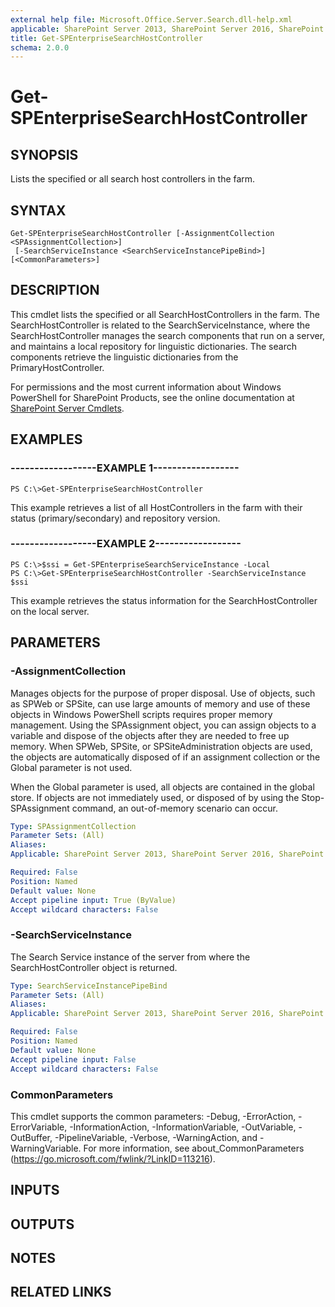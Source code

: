 ```yaml
---
external help file: Microsoft.Office.Server.Search.dll-help.xml
applicable: SharePoint Server 2013, SharePoint Server 2016, SharePoint Server 2019
title: Get-SPEnterpriseSearchHostController
schema: 2.0.0
---
```


# Get-SPEnterpriseSearchHostController

## SYNOPSIS
Lists the specified or all search host controllers in the farm.

## SYNTAX

```
Get-SPEnterpriseSearchHostController [-AssignmentCollection <SPAssignmentCollection>]
 [-SearchServiceInstance <SearchServiceInstancePipeBind>] [<CommonParameters>]
```

## DESCRIPTION
This cmdlet lists the specified or all SearchHostControllers in the farm.
The SearchHostController is related to the SearchServiceInstance, where the SearchHostController manages the search components that run on a server, and maintains a local repository for linguistic dictionaries.
The search components retrieve the linguistic dictionaries from the PrimaryHostController.

For permissions and the most current information about Windows PowerShell for SharePoint Products, see the online documentation at [SharePoint Server Cmdlets](https://docs.microsoft.com/powershell/sharepoint/sharepoint-server/sharepoint-server-cmdlets).

## EXAMPLES

### ------------------EXAMPLE 1------------------ 
```
PS C:\>Get-SPEnterpriseSearchHostController
```

This example retrieves a list of all HostControllers in the farm with their status (primary/secondary) and repository version.

### ------------------EXAMPLE 2------------------ 
```
PS C:\>$ssi = Get-SPEnterpriseSearchServiceInstance -Local
PS C:\>Get-SPEnterpriseSearchHostController -SearchServiceInstance $ssi
```

This example retrieves the status information for the SearchHostController on the local server.

## PARAMETERS

### -AssignmentCollection
Manages objects for the purpose of proper disposal. Use of objects, such as SPWeb or SPSite, can use large amounts of memory and use of these objects in Windows PowerShell scripts requires proper memory management. Using the SPAssignment object, you can assign objects to a variable and dispose of the objects after they are needed to free up memory. When SPWeb, SPSite, or SPSiteAdministration objects are used, the objects are automatically disposed of if an assignment collection or the Global parameter is not used.

When the Global parameter is used, all objects are contained in the global store. If objects are not immediately used, or disposed of by using the Stop-SPAssignment command, an out-of-memory scenario can occur.

```yaml
Type: SPAssignmentCollection
Parameter Sets: (All)
Aliases: 
Applicable: SharePoint Server 2013, SharePoint Server 2016, SharePoint Server 2019

Required: False
Position: Named
Default value: None
Accept pipeline input: True (ByValue)
Accept wildcard characters: False
```

### -SearchServiceInstance
The Search Service instance of the server from where the SearchHostController object is returned.

```yaml
Type: SearchServiceInstancePipeBind
Parameter Sets: (All)
Aliases: 
Applicable: SharePoint Server 2013, SharePoint Server 2016, SharePoint Server 2019

Required: False
Position: Named
Default value: None
Accept pipeline input: False
Accept wildcard characters: False
```

### CommonParameters
This cmdlet supports the common parameters: -Debug, -ErrorAction, -ErrorVariable, -InformationAction, -InformationVariable, -OutVariable, -OutBuffer, -PipelineVariable, -Verbose, -WarningAction, and -WarningVariable. For more information, see about_CommonParameters (https://go.microsoft.com/fwlink/?LinkID=113216).

## INPUTS

## OUTPUTS

## NOTES

## RELATED LINKS


